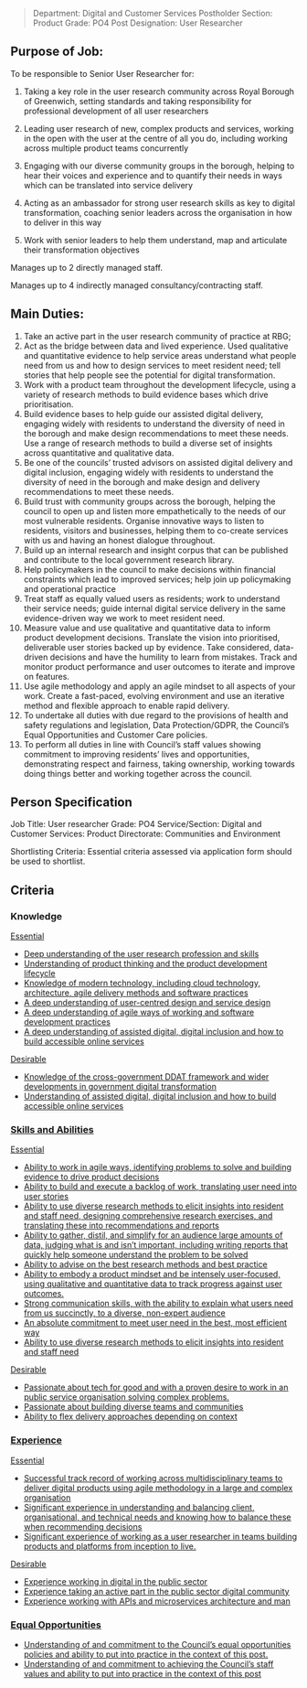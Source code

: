 


>Department: Digital and Customer Services
>Postholder Section: Product
>Grade: PO4
>Post Designation: User Researcher

## Purpose of Job:
To be responsible to Senior User Researcher for:
1.  Taking a key role in the user research community across Royal Borough of Greenwich, setting standards and taking responsibility for professional development of all user researchers
    
2.  Leading user research of new, complex products and services, working in the open with the user at the centre of all you do, including working across multiple product teams concurrently
    
3.  Engaging with our diverse community groups in the borough, helping to hear their voices and experience and to quantify their needs in ways which can be translated into service delivery
    
4.  Acting as an ambassador for strong user research skills as key to digital transformation, coaching senior leaders across the organisation in how to deliver in this way
    
5.  Work with senior leaders to help them understand, map and articulate their transformation objectives
    

Manages up to 2 directly managed staff.

Manages up to 4 indirectly managed consultancy/contracting staff.


## Main Duties:
1.  Take an active part in the user research community of practice at RBG;
2.  Act as the bridge between data and lived experience. Used qualitative and quantitative evidence to help service areas understand what people need from us and how to design services to meet resident need; tell stories that help people see the potential for digital transformation.
3.  Work with a product team throughout the development lifecycle, using a variety of research methods to build evidence bases which drive prioritisation.
4.  Build evidence bases to help guide our assisted digital delivery, engaging widely with residents to understand the diversity of need in the borough and make design recommendations to meet these needs. Use a range of research methods to build a diverse set of insights across quantitative and qualitative data.
5.  Be one of the councils’ trusted advisors on assisted digital delivery and digital inclusion, engaging widely with residents to understand the diversity of need in the borough and make design and delivery recommendations to meet these needs.
6.  Build trust with community groups across the borough, helping the council to open up and listen more empathetically to the needs of our most vulnerable residents. Organise innovative ways to listen to residents, visitors and businesses, helping them to co-create services with us and having an honest dialogue throughout.
7.  Build up an internal research and insight corpus that can be published and contribute to the local government research library.
8.  Help policymakers in the council to make decisions within financial constraints which lead to improved services; help join up policymaking and operational practice
9.  Treat staff as equally valued users as residents; work to understand their service needs; guide internal digital service delivery in the same evidence-driven way we work to meet resident need.
10.  Measure value and use qualitative and quantitative data to inform product development decisions. Translate the vision into prioritised, deliverable user stories backed up by evidence. Take considered, data-driven decisions and have the humility to learn from mistakes. Track and monitor product performance and user outcomes to iterate and improve on features.  
11.  Use agile methodology and apply an agile mindset to all aspects of your work. Create a fast-paced, evolving environment and use an iterative method and flexible approach to enable rapid delivery.
12.  To undertake all duties with due regard to the provisions of health and safety regulations and legislation, Data Protection/GDPR, the Council’s Equal Opportunities and Customer Care policies.
13.  To perform all duties in line with Council’s staff values showing commitment to improving residents’ lives and opportunities, demonstrating respect and fairness, taking ownership, working towards doing things better and working together across the council.
    
## Person Specification
Job Title: User researcher
Grade: PO4
Service/Section: Digital and Customer Services: Product
Directorate: Communities and Environment

Shortlisting Criteria: Essential criteria assessed via application form should be used to shortlist.
 
## Criteria
### Knowledge
<u>Essential
-   Deep understanding of the user research profession and skills
-   Understanding of product thinking and the product development lifecycle
-   Knowledge of modern technology, including cloud technology, architecture, agile delivery methods and software practices
-   A deep understanding of user-centred design and service design
-   A deep understanding of agile ways of working and software development practices
-   A deep understanding of assisted digital, digital inclusion and how to build accessible online services
    
<u>Desirable
-   Knowledge of the cross-government DDAT framework and wider developments in government digital transformation
-   Understanding of assisted digital, digital inclusion and how to build accessible online services

### Skills and Abilities
<u>Essential
-   Ability to work in agile ways, identifying problems to solve and building evidence to drive product decisions
-   Ability to build and execute a backlog of work, translating user need into user stories
-   Ability to use diverse research methods to elicit insights into resident and staff need, designing comprehensive research exercises, and translating these into recommendations and reports
-   Ability to gather, distil, and simplify for an audience large amounts of data, judging what is and isn’t important, including writing reports that quickly help someone understand the problem to be solved
-   Ability to advise on the best research methods and best practice
-   Ability to embody a product mindset and be intensely user-focused, using qualitative and quantitative data to track progress against user outcomes.
-   Strong communication skills, with the ability to explain what users need from us succinctly, to a diverse, non-expert audience
-   An absolute commitment to meet user need in the best, most efficient way
-   Ability to use diverse research methods to elicit insights into resident and staff need

<u> Desirable
-   Passionate about tech for good and with a proven desire to work in an public service organisation solving complex problems.
-   Passionate about building diverse teams and communities
-   Ability to flex delivery approaches depending on context

### Experience
<u>Essential
-   Successful track record of working across multidisciplinary teams to deliver digital products using agile methodology in a large and complex organisation
-   Significant experience in understanding and balancing client, organisational, and technical needs and knowing how to balance these when recommending decisions
-   Significant experience of working as a user researcher in teams building products and platforms from inception to live.  
      
<u>Desirable
-   Experience working in digital in the public sector
-   Experience taking an active part in the public sector digital community
-   Experience working with APIs and microservices architecture and man

### Equal Opportunities
-   Understanding of and commitment to the Council’s equal opportunities policies and ability to put into practice in the context of this post.
-   Understanding of and commitment to achieving the Council’s staff values and ability to put into practice in the context of this post
